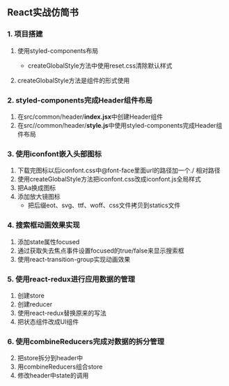 ## React实战仿简书

### 1. 项目搭建

1. 使用styled-components布局
   - createGlobalStyle方法中使用reset.css清除默认样式

2. createGlobalStyle方法是组件的形式使用

### 2. styled-components完成Header组件布局

1. 在src/common/header/**index.jsx**中创建Header组件
2. 在src//common/header/**style.js**中使用styled-components完成Header组件布局

### 3. 使用iconfont嵌入头部图标

1. 下载完图标以后iconfont.css中@font-face里面url的路径加一个./ 相对路径
2. 使用createGlobalStyle方法把iconfont.css改成iconfont.js全局样式
3. 把Aa换成图标
4. 添加放大镜图标
   - 把后缀eot、svg、ttf、woff、css文件拷贝到statics文件

### 4. 搜索框动画效果实现

1. 添加state属性focused
2. 通过获取失去焦点事件设置focused的true/false来显示搜索框
3. 使用react-transition-group实现动画效果

### 5. 使用react-redux进行应用数据的管理

1. 创建store
2. 创建reducer
3. 使用react-redux替换原来的写法
4. 把状态组件改成UI组件


### 6. 使用combineReducers完成对数据的拆分管理

2. 把store拆分到header中
3. 用combineReducers组合store
4. 修改header中state的调用